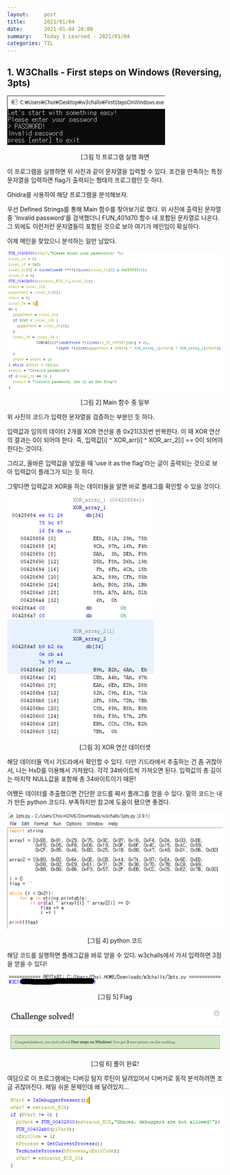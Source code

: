 ```yaml
---
layout:     post
title:      2021/01/04
date:       2021-01-04 20:00
summary:    Today I Learned - 2021/01/04
categories: TIL
---
```


## 1. W3Challs - First steps on Windows (Reversing, 3pts)

![w3_rev_01_01.png](../images/w3_rev_01_01.png)
<center>[그림 1] 프로그램 실행 화면</center>

이 프로그램을 실행하면 위 사진과 같이 문자열을 입력할 수 있다.
조건을 만족하는 특정 문자열을 입력하면 flag가 출력되는 형태의 프로그램인 듯 하다.

Ghidra를 사용하여 해당 프로그램을 분석해보자.

우선 Defined Strings를 통해 Main 함수를 찾아보기로 했다.
위 사진에 출력된 문자열 중 'Invalid password'를 검색했더니 FUN_401d70 함수 내 포함된 문자열로 나온다. 그 외에도 이런저런 문자열들이 포함된 것으로 보아 여기가 메인임이 확실하다.

이제 메인을 찾았으니 분석하는 일만 남았다.

![w3_rev_01_02.png](../images/w3_rev_01_02.png)
<center>[그림 2] Main 함수 중 일부</center>

위 사진의 코드가 입력한 문자열을 검증하는 부분인 듯 하다.

입력값과 임의의 데이터 2개를 XOR 연산을 총 0x21(33)번 반복한다.
이 때 XOR 연산의 결과는 0이 되어야 한다. 즉, 입력값[i] ^ XOR_arr[i] ^ XOR_arr_2[i] == 0이 되어야 한다는 것이다.

그리고, 올바른 입력값을 넣었을 때 'use it as the flag'라는 글이 출력되는 것으로 보아 입력값이 플래그가 되는 듯 하다.

그렇다면 입력값과 XOR을 하는 데이터들을 알면 바로 플래그를 확인할 수 있을 것이다.

![w3_rev_01_03.png](../images/w3_rev_01_03.png)
<center>[그림 3] XOR 연산 데이터셋</center>

해당 데이터들 역시 기드라에서 확인할 수 있다. 
다만 기드라에서 추출하는 건 좀 귀찮아서, 나는 HxD를 이용해서 가져왔다.
각각 34바이트씩 가져오면 된다. 입력값의 총 길이는 마지막 NULL값을 포함해 총 34바이트이기 때문!

어쨌든 데이터를 추출했으면 간단한 코드를 짜서 플래그를 얻을 수 있다.
밑의 코드는 내가 만든 python 코드다. 부족하지만 참고에 도움이 됐으면 좋겠다.

![w3_rev_01_04.png](../images/w3_rev_01_04.png)
<center>[그림 4] python 코드</center>

해당 코드를 실행하면 플래그값을 바로 얻을 수 있다. w3challs에서 가서 입력하면 3점을 얻을 수 있다!

![w3_rev_01_05.png](../images/w3_rev_01_05.png)
<center>[그림 5] Flag</center>

![w3_rev_01_06.png](../images/w3_rev_01_06.png)
<center>[그림 6] 풀이 완료!</center>

여담으로 이 프로그램에는 디버깅 탐지 루틴이 달려있어서 디버거로 동적 분석하려면 조금 귀찮아진다. 제일 쉬운 문제인데 왜 달려있지...

![w3_rev_01_07.png](../images/w3_rev_01_07.png)